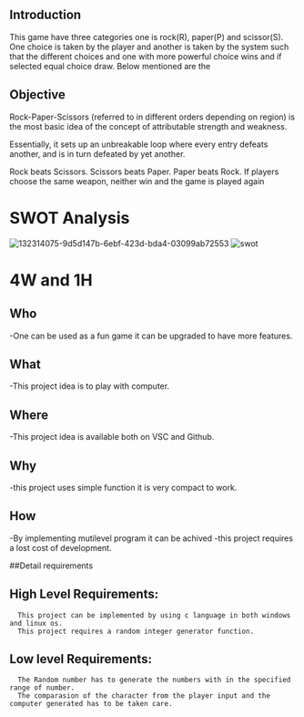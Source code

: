 ## Introduction

This game have three categories one is rock(R), paper(P) and scissor(S). One choice is taken by the player and another is taken by the system such that the different choices and one with more powerful choice wins and if selected equal choice draw. Below mentioned are the 

## Objective 
Rock-Paper-Scissors (referred to in different orders depending on region) is the most basic idea of the concept of attributable strength and weakness.

Essentially, it sets up an unbreakable loop where every entry defeats another, and is in turn defeated by yet another.

Rock beats Scissors.
Scissors beats Paper.
Paper beats Rock.
If players choose the same weapon, neither win and the game is played again

# SWOT Analysis

![132314075-9d5d147b-6ebf-423d-bda4-03099ab72553](https://user-images.githubusercontent.com/94245015/142765769-15ec93c5-a8d5-4c18-a9d9-f73d3fb22777.png)
![swot](https://user-images.githubusercontent.com/85788583/132537528-03422646-a512-4804-9471-68d5ccb5d3db.jpg)

# 4W and 1H


## Who
-One can be used as a fun game it can be upgraded to have more features.

## What
-This project idea is to play with computer.

## Where
-This project idea is available both on VSC and Github.
 
 ## Why
 -this project uses simple function it is very compact to work.
 
 ## How
 -By implementing mutilevel program it can be achived
 -this project requires a lost cost of development.
 
 ##Detail requirements
   
   ## High Level Requirements:
      This project can be implemented by using c language in both windows and linux os.   
      This project requires a random integer generator function.                           
   ## Low level Requirements:
      The Random number has to generate the numbers with in the specified range of number.
      The comparasion of the character from the player input and the computer generated has to be taken care.
